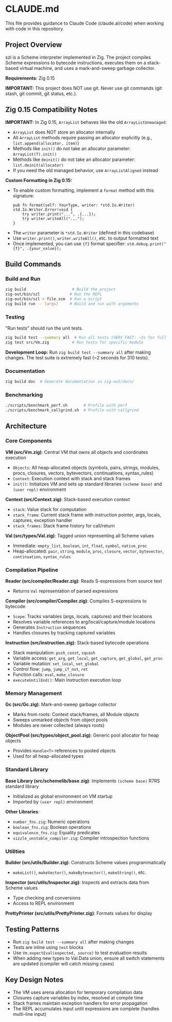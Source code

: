 # CLAUDE.md

This file provides guidance to Claude Code (claude.ai/code) when working with code in this repository.

## Project Overview

szl is a Scheme interpreter implemented in Zig. The project compiles Scheme expressions to bytecode instructions, executes them on a stack-based virtual machine, and uses a mark-and-sweep garbage collector.

**Requirements:** Zig 0.15

**IMPORTANT:** This project does NOT use git. Never use git commands (git stash, git commit, git status, etc.).

## Zig 0.15 Compatibility Notes

**IMPORTANT:** In Zig 0.15, `ArrayList` behaves like the old `ArrayListUnmanaged`:
- `ArrayList` does NOT store an allocator internally
- All `ArrayList` methods require passing an allocator explicitly (e.g., `list.append(allocator, item)`)
- Methods like `init()` do not take an allocator parameter: `ArrayList(T).init()`
- Methods like `deinit()` do not take an allocator parameter: `list.deinit(allocator)`
- If you need the old managed behavior, use `ArrayListAligned` instead

**Custom Formatting in Zig 0.15:**
- To enable custom formatting, implement a `format` method with this signature:
  ```zig
  pub fn format(self: YourType, writer: *std.Io.Writer) std.Io.Writer.Error!void {
      try writer.print("...", .{...});
      try writer.writeAll("...");
  }
  ```
- The `writer` parameter is `*std.Io.Writer` (defined in this codebase)
- Use `writer.print()`, `writer.writeAll()`, etc. to output formatted text
- Once implemented, you can use `{f}` format specifier: `std.debug.print("{f}", .{your_value});`

## Build Commands

### Build and Run
```bash
zig build                    # Build the project
zig-out/bin/szl             # Run the REPL
zig-out/bin/szl < file.scm  # Run a script
zig build run -- [args]     # Build and run with arguments
```

### Testing

"Run tests" should run the unit tests.

```bash
zig build test --summary all  # Run all tests (VERY FAST: ~2s for full suite)
zig test src/Vm.zig          # Run tests for specific module
```

**Development Loop:** Run `zig build test --summary all` after making changes. The test suite is extremely fast (~2 seconds for 310 tests).

### Documentation
```bash
zig build doc  # Generate documentation in zig-out/docs/
```

### Benchmarking
```bash
./scripts/benchmark_perf.sh       # Profile with perf
./scripts/benchmark_callgrind.sh  # Profile with callgrind
```

## Architecture

### Core Components

**VM (src/Vm.zig)**: Central VM that owns all objects and coordinates execution
- `Objects`: All heap-allocated objects (symbols, pairs, strings, modules, procs, closures, vectors, bytevectors, continuations, syntax_rules)
- `Context`: Execution context with stack and stack frames
- `init()`: Initializes VM and sets up standard libraries `(scheme base)` and `(user repl)` environment

**Context (src/Context.zig)**: Stack-based execution context
- `stack`: Value stack for computation
- `stack_frame`: Current stack frame with instruction pointer, args, locals, captures, exception handler
- `stack_frames`: Stack frame history for call/return

**Val (src/types/Val.zig)**: Tagged union representing all Scheme values
- Immediate: `empty_list`, `boolean`, `int`, `float`, `symbol`, `native_proc`
- Heap-allocated: `pair`, `string`, `module`, `proc`, `closure`, `vector`, `bytevector`, `continuation`, `syntax_rules`

### Compilation Pipeline

**Reader (src/compiler/Reader.zig)**: Reads S-expressions from source text
- Returns `Val` representation of parsed expressions

**Compiler (src/compiler/Compiler.zig)**: Compiles S-expressions to bytecode
- `Scope`: Tracks variables (args, locals, captures) and their locations
- Resolves variable references to arg/local/capture/module locations
- Generates `Instruction` sequences
- Handles closures by tracking captured variables

**Instruction (src/instruction.zig)**: Stack-based bytecode operations
- Stack manipulation: `push_const`, `squash`
- Variable access: `get_arg`, `get_local`, `get_capture`, `get_global`, `get_proc`
- Variable mutation: `set_local`, `set_global`
- Control flow: `jump`, `jump_if_not`, `ret`
- Function calls: `eval`, `make_closure`
- `executeUntilEnd()`: Main instruction execution loop

### Memory Management

**Gc (src/Gc.zig)**: Mark-and-sweep garbage collector
- Marks from roots: Context stack/frames, all Module objects
- Sweeps unmarked objects from object pools
- Modules are never collected (always roots)

**ObjectPool (src/types/object_pool.zig)**: Generic pool allocator for heap objects
- Provides `Handle<T>` references to pooled objects
- Used for all heap-allocated types

### Standard Library

**Base Library (src/schemelib/base.zig)**: Implements `(scheme base)` R7RS standard library
- Initialized as global environment on VM startup
- Imported by `(user repl)` environment

**Other Libraries**:
- `number_fns.zig`: Numeric operations
- `boolean_fns.zig`: Boolean operations
- `equivalence_fns.zig`: Equality predicates
- `sizzle_unstable_compiler.zig`: Compiler introspection functions

### Utilities

**Builder (src/utils/Builder.zig)**: Constructs Scheme values programmatically
- `makeList()`, `makeVector()`, `makeBytevector()`, `makeString()`, etc.

**Inspector (src/utils/Inspector.zig)**: Inspects and extracts data from Scheme values
- Type checking and conversions
- Access to REPL environment

**PrettyPrinter (src/utils/PrettyPrinter.zig)**: Formats values for display

## Testing Patterns

- Run `zig build test --summary all` after making changes
- Tests are inline using `test` blocks
- Use `Vm.expectEval(expected, source)` to test evaluation results
- When adding new types to Val.Data union, ensure all switch statements are updated (compiler will catch missing cases)

## Key Design Notes

- The VM uses arena allocation for temporary compilation data
- Closures capture variables by index, resolved at compile time
- Stack frames maintain exception handlers for error propagation
- The REPL accumulates input until expressions are complete (handles multi-line input)
